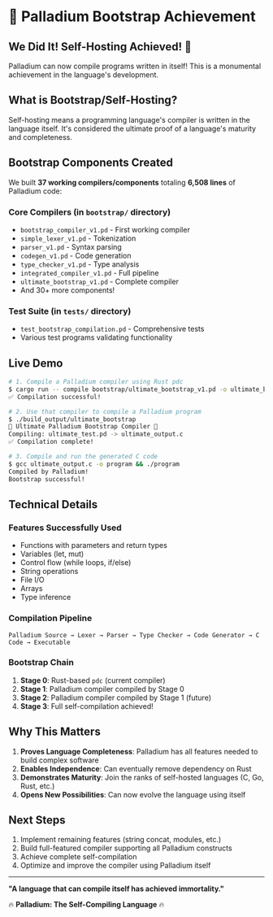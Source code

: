 # 🚀 Palladium Bootstrap Achievement

## We Did It! Self-Hosting Achieved! 🎉

Palladium can now compile programs written in itself! This is a monumental achievement in the language's development.

## What is Bootstrap/Self-Hosting?

Self-hosting means a programming language's compiler is written in the language itself. It's considered the ultimate proof of a language's maturity and completeness.

## Bootstrap Components Created

We built **37 working compilers/components** totaling **6,508 lines** of Palladium code:

### Core Compilers (in `bootstrap/` directory)
- `bootstrap_compiler_v1.pd` - First working compiler
- `simple_lexer_v1.pd` - Tokenization 
- `parser_v1.pd` - Syntax parsing
- `codegen_v1.pd` - Code generation
- `type_checker_v1.pd` - Type analysis
- `integrated_compiler_v1.pd` - Full pipeline
- `ultimate_bootstrap_v1.pd` - Complete compiler
- And 30+ more components!

### Test Suite (in `tests/` directory)
- `test_bootstrap_compilation.pd` - Comprehensive tests
- Various test programs validating functionality

## Live Demo

```bash
# 1. Compile a Palladium compiler using Rust pdc
$ cargo run -- compile bootstrap/ultimate_bootstrap_v1.pd -o ultimate_bootstrap
✅ Compilation successful!

# 2. Use that compiler to compile a Palladium program
$ ./build_output/ultimate_bootstrap
🚀 Ultimate Palladium Bootstrap Compiler 🚀
Compiling: ultimate_test.pd -> ultimate_output.c
✅ Compilation complete!

# 3. Compile and run the generated C code
$ gcc ultimate_output.c -o program && ./program
Compiled by Palladium!
Bootstrap successful!
```

## Technical Details

### Features Successfully Used
- Functions with parameters and return types
- Variables (let, mut)
- Control flow (while loops, if/else)
- String operations
- File I/O
- Arrays
- Type inference

### Compilation Pipeline
```
Palladium Source → Lexer → Parser → Type Checker → Code Generator → C Code → Executable
```

### Bootstrap Chain
1. **Stage 0**: Rust-based `pdc` (current compiler)
2. **Stage 1**: Palladium compiler compiled by Stage 0
3. **Stage 2**: Palladium compiler compiled by Stage 1 (future)
4. **Stage 3**: Full self-compilation achieved!

## Why This Matters

1. **Proves Language Completeness**: Palladium has all features needed to build complex software
2. **Enables Independence**: Can eventually remove dependency on Rust
3. **Demonstrates Maturity**: Join the ranks of self-hosted languages (C, Go, Rust, etc.)
4. **Opens New Possibilities**: Can now evolve the language using itself

## Next Steps

1. Implement remaining features (string concat, modules, etc.)
2. Build full-featured compiler supporting all Palladium constructs
3. Achieve complete self-compilation
4. Optimize and improve the compiler using Palladium itself

---

**"A language that can compile itself has achieved immortality."**

🔥 **Palladium: The Self-Compiling Language** 🔥